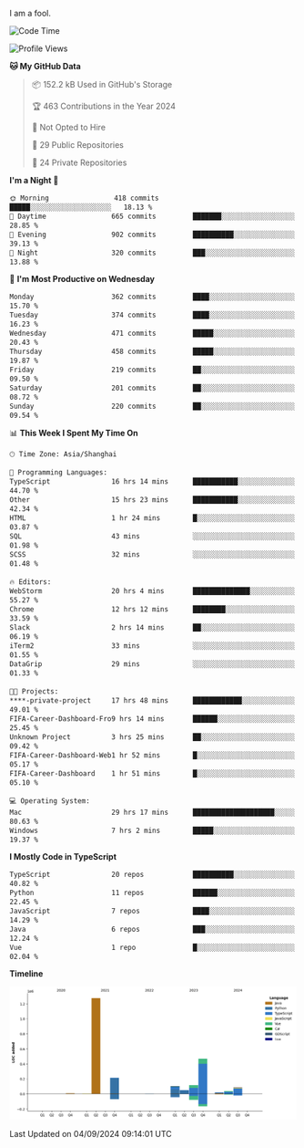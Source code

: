 I am a fool.

<!--START_SECTION:waka-->
![Code Time](http://img.shields.io/badge/Code%20Time-1%2C772%20hrs%2047%20mins-blue)

![Profile Views](http://img.shields.io/badge/Profile%20Views-0-blue)

**🐱 My GitHub Data** 

> 📦 152.2 kB Used in GitHub's Storage 
 > 
> 🏆 463 Contributions in the Year 2024
 > 
> 🚫 Not Opted to Hire
 > 
> 📜 29 Public Repositories 
 > 
> 🔑 24 Private Repositories 
 > 
**I'm a Night 🦉** 

```text
🌞 Morning                418 commits         █████░░░░░░░░░░░░░░░░░░░░   18.13 % 
🌆 Daytime                665 commits         ███████░░░░░░░░░░░░░░░░░░   28.85 % 
🌃 Evening                902 commits         ██████████░░░░░░░░░░░░░░░   39.13 % 
🌙 Night                  320 commits         ███░░░░░░░░░░░░░░░░░░░░░░   13.88 % 
```
📅 **I'm Most Productive on Wednesday** 

```text
Monday                   362 commits         ████░░░░░░░░░░░░░░░░░░░░░   15.70 % 
Tuesday                  374 commits         ████░░░░░░░░░░░░░░░░░░░░░   16.23 % 
Wednesday                471 commits         █████░░░░░░░░░░░░░░░░░░░░   20.43 % 
Thursday                 458 commits         █████░░░░░░░░░░░░░░░░░░░░   19.87 % 
Friday                   219 commits         ██░░░░░░░░░░░░░░░░░░░░░░░   09.50 % 
Saturday                 201 commits         ██░░░░░░░░░░░░░░░░░░░░░░░   08.72 % 
Sunday                   220 commits         ██░░░░░░░░░░░░░░░░░░░░░░░   09.54 % 
```


📊 **This Week I Spent My Time On** 

```text
🕑︎ Time Zone: Asia/Shanghai

💬 Programming Languages: 
TypeScript               16 hrs 14 mins      ███████████░░░░░░░░░░░░░░   44.70 % 
Other                    15 hrs 23 mins      ███████████░░░░░░░░░░░░░░   42.34 % 
HTML                     1 hr 24 mins        █░░░░░░░░░░░░░░░░░░░░░░░░   03.87 % 
SQL                      43 mins             ░░░░░░░░░░░░░░░░░░░░░░░░░   01.98 % 
SCSS                     32 mins             ░░░░░░░░░░░░░░░░░░░░░░░░░   01.48 % 

🔥 Editors: 
WebStorm                 20 hrs 4 mins       ██████████████░░░░░░░░░░░   55.27 % 
Chrome                   12 hrs 12 mins      ████████░░░░░░░░░░░░░░░░░   33.59 % 
Slack                    2 hrs 14 mins       ██░░░░░░░░░░░░░░░░░░░░░░░   06.19 % 
iTerm2                   33 mins             ░░░░░░░░░░░░░░░░░░░░░░░░░   01.55 % 
DataGrip                 29 mins             ░░░░░░░░░░░░░░░░░░░░░░░░░   01.33 % 

🐱‍💻 Projects: 
****-private-project     17 hrs 48 mins      ████████████░░░░░░░░░░░░░   49.01 % 
FIFA-Career-Dashboard-Fro9 hrs 14 mins       ██████░░░░░░░░░░░░░░░░░░░   25.45 % 
Unknown Project          3 hrs 25 mins       ██░░░░░░░░░░░░░░░░░░░░░░░   09.42 % 
FIFA-Career-Dashboard-Web1 hr 52 mins        █░░░░░░░░░░░░░░░░░░░░░░░░   05.17 % 
FIFA-Career-Dashboard    1 hr 51 mins        █░░░░░░░░░░░░░░░░░░░░░░░░   05.10 % 

💻 Operating System: 
Mac                      29 hrs 17 mins      ████████████████████░░░░░   80.63 % 
Windows                  7 hrs 2 mins        █████░░░░░░░░░░░░░░░░░░░░   19.37 % 
```

**I Mostly Code in TypeScript** 

```text
TypeScript               20 repos            ██████████░░░░░░░░░░░░░░░   40.82 % 
Python                   11 repos            ██████░░░░░░░░░░░░░░░░░░░   22.45 % 
JavaScript               7 repos             ████░░░░░░░░░░░░░░░░░░░░░   14.29 % 
Java                     6 repos             ███░░░░░░░░░░░░░░░░░░░░░░   12.24 % 
Vue                      1 repo              █░░░░░░░░░░░░░░░░░░░░░░░░   02.04 % 
```



**Timeline**

![Lines of Code chart](https://raw.githubusercontent.com/VeejaLiu/VeejaLiu/master/assets/bar_graph.png)


 Last Updated on 04/09/2024 09:14:01 UTC
<!--END_SECTION:waka-->
